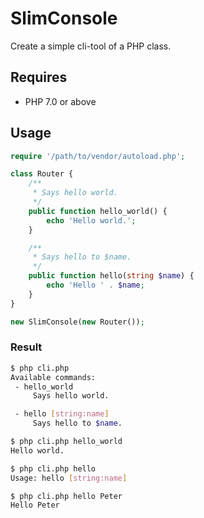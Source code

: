 # SlimConsole

Create a simple cli-tool of a PHP class.


## Requires
- PHP 7.0 or above


## Usage
```php
require '/path/to/vendor/autoload.php';

class Router {
	/**
	 * Says hello world.
	 */
	public function hello_world() {
		echo 'Hello world.';
	}

	/**
	 * Says hello to $name.
	 */
	public function hello(string $name) {
		echo 'Hello ' . $name;
	}
}

new SlimConsole(new Router());

```


### Result
```bash
$ php cli.php
Available commands:
 - hello_world
     Says hello world.

 - hello [string:name]
     Says hello to $name.
```

```bash
$ php cli.php hello_world
Hello world.
```

```bash
$ php cli.php hello
Usage: hello [string:name]
```

```bash
$ php cli.php hello Peter
Hello Peter
```
